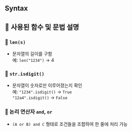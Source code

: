 ## Syntax

## 🔹 사용된 함수 및 문법 설명

### 🔹 `len(s)`
- 문자열의 길이를 구함  
  예: `len("1234")` → 4

### 🔹 `str.isdigit()`
- 문자열이 숫자로만 이루어졌는지 확인  
  예: `"1234".isdigit()` → `True`  
       `"12a4".isdigit()` → `False`

### 🔹 논리 연산자 `and`, `or`
- `(A or B) and C` 형태로 조건들을 조합하여 한 줄에 처리 가능
